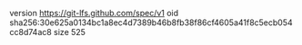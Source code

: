 version https://git-lfs.github.com/spec/v1
oid sha256:30e625a0134bc1a8ec4d7389b46b8fb38f86cf4605a41f8c5ecb054cc8d74ac8
size 525
